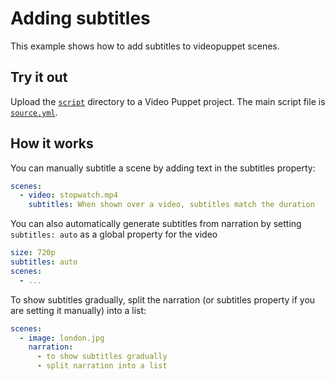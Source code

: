 # Adding subtitles

This example shows how to add subtitles to videopuppet scenes.

## Try it out

Upload the [`script`](script) directory to a Video Puppet project. The main script file is [`source.yml`](script/source.yml).

## How it works

You can manually subtitle a scene by adding text in the subtitles property:

```yaml
scenes:
  - video: stopwatch.mp4
    subtitles: When shown over a video, subtitles match the duration
```

You can also automatically generate subtitles from narration by setting `subtitles: auto` as a global property for the video

```yaml
size: 720p
subtitles: auto
scenes:
  - ...
```

To show subtitles gradually, split the narration (or subtitles property if you are setting it manually) into a list:

```yaml
scenes:
  - image: london.jpg
    narration:
      - to show subtitles gradually
      - split narration into a list
```


